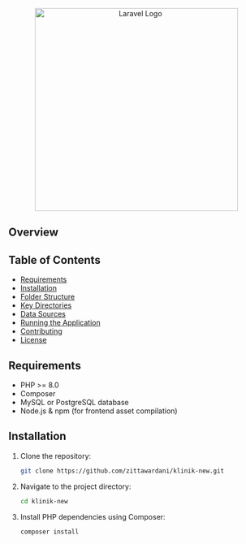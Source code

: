 <p align="center"><a href="https://laravel.com" target="_blank"><img src="https://raw.githubusercontent.com/laravel/art/master/logo-lockup/5%20SVG/2%20CMYK/1%20Full%20Color/laravel-logolockup-cmyk-red.svg" width="400" alt="Laravel Logo"></a></p>

## Overview

## Table of Contents
- [Requirements](#requirements)
- [Installation](#installation)
- [Folder Structure](#folder-structure)
- [Key Directories](#key-directories)
- [Data Sources](#data-sources)
- [Running the Application](#running-the-application)
- [Contributing](#contributing)
- [License](#license)

## Requirements
- PHP >= 8.0
- Composer
- MySQL or PostgreSQL database
- Node.js & npm (for frontend asset compilation)

## Installation
1. Clone the repository:
   ```bash
   git clone https://github.com/zittawardani/klinik-new.git

2. Navigate to the project directory:
   ```bash
   cd klinik-new

3. Install PHP dependencies using Composer:
   ```bash
   composer install

